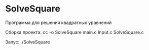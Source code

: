 # SolveSquare
Программа для решения квадратных уравнений

Сборка проекта: cc -o SolveSquare main.c Input.c SolveSquare.c

Запус: ./SolveSquare
